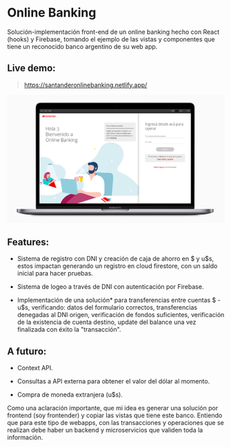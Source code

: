 # Online Banking

Solución-implementación front-end de un online banking hecho con React (hooks) y Firebase, tomando el ejemplo de las vistas y componentes que tiene un reconocido banco argentino de su web app.

## Live demo:

> https://santanderonlinebanking.netlify.app/

![desktop_version](https://github.com/ivancanga/onlinebanking/blob/master/src/assets/desktop-version.png)

## Features:

- Sistema de registro con DNI y creación de caja de ahorro en $ y u$s, estos impactan generando un registro en cloud firestore, con un saldo inicial para hacer pruebas.

- Sistema de logeo a través de DNI con autenticación por Firebase.

- Implementación de una solución* para transferencias entre cuentas $ - u$s, verificando: datos del formulario correctos, transferencias denegadas al DNI origen, verificación de fondos suficientes, verificación de la existencia de cuenta destino, update del balance una vez finalizada con éxito la "transacción".

## A futuro:

- Context API.

- Consultas a API externa para obtener el valor del dólar al momento.

- Compra de moneda extranjera (u$s).

Como una aclaración importante, que mi idea es generar una solución por frontend (soy frontender) y copiar las vistas que tiene este banco. Entiendo que para este tipo de webapps, con las transacciones y operaciones que se realizan debe haber un backend y microservicios que validen toda la información.
